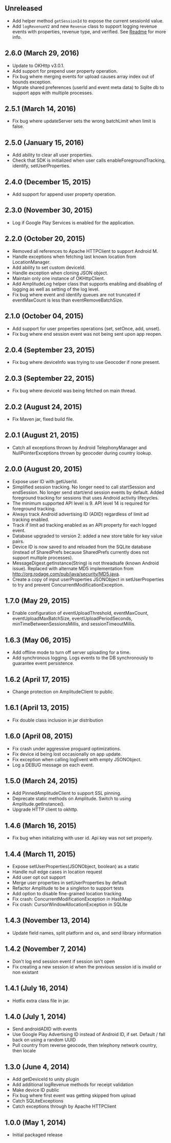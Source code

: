 ## Unreleased

* Add helper method `getSessionId` to expose the current sessionId value.
* Add `logRevenueV2` and new `Revenue` class to support logging revenue events with properties, revenue type, and verified. See [Readme](https://github.com/amplitude/Amplitude-Android#tracking-revenue) for more info.

## 2.6.0 (March 29, 2016)

* Update to OKHttp v3.0.1.
* Add support for prepend user property operation.
* Fix bug where merging events for upload causes array index out of bounds exception.
* Migrate shared preferences (userId and event meta data) to Sqlite db to support apps with multiple processes.

## 2.5.1 (March 14, 2016)

* Fix bug where updateServer sets the wrong batchLimit when limit is false.

## 2.5.0 (January 15, 2016)

* Add ability to clear all user properties.
* Check that SDK is initialized when user calls enableForegroundTracking, identify, setUserProperties.

## 2.4.0 (December 15, 2015)

* Add support for append user property operation.

## 2.3.0 (November 30, 2015)

* Log if Google Play Services is enabled for the application.

## 2.2.0 (October 20, 2015)

* Removed all references to Apache HTTPClient to support Android M.
* Handle exceptions when fetching last known location from LocationManager.
* Add ability to set custom deviceId.
* Handle exception when cloning JSON object.
* Maintain only one instance of OKHttpClient.
* Add AmplitudeLog helper class that supports enabling and disabling of logging as well as setting of the log level.
* Fix bug where event and identify queues are not truncated if eventMaxCount is less than eventRemoveBatchSize.

## 2.1.0 (October 04, 2015)

* Add support for user properties operations (set, setOnce, add, unset).
* Fix bug where end session event was not being sent upon app reopen.

## 2.0.4 (September 23, 2015)

* Fix bug where deviceInfo was trying to use Geocoder if none present.

## 2.0.3 (September 22, 2015)

* Fix bug where deviceId was being fetched on main thread.

## 2.0.2 (August 24, 2015)

* Fix Maven jar, fixed build file.

## 2.0.1 (August 21, 2015)

* Catch all exceptions thrown by Android TelephonyManager and NullPointerExceptions thrown by geocoder during country lookup.

## 2.0.0 (August 20, 2015)

* Expose user ID with getUserId.
* Simplified session tracking. No longer need to call startSession and endSession. No longer send start/end session events by default. Added foreground tracking for sessions that uses Android activity lifecycles.
* The minimum supported API level is 9. API level 14 is required for foreground tracking.
* Always track Android advertising ID (ADID) regardless of limit ad tracking enabled.
* Track if limit ad tracking enabled as an API property for each logged event.
* Database upgraded to version 2: added a new store table for key value pairs.
* Device ID is now saved to and reloaded from the SQLite database (instead of SharedPrefs because SharedPrefs currently does not support multiple processes).
* MessageDigest.getInstance(String) is not threadsafe (known Android issue). Replaced with alternate MD5 implementation from http://org.rodage.com/pub/java/security/MD5.java.
* Create a copy of input userProperties JSONObject in setUserProperties to try and prevent ConcurrentModificationException.

## 1.7.0 (May 29, 2015)

* Enable configuration of eventUploadThreshold, eventMaxCount,
  eventUploadMaxBatchSize, eventUploadPeriodSeconds, minTimeBetweenSessionsMillis,
  and sessionTimeoutMillis.

## 1.6.3 (May 06, 2015)

* Add offline mode to turn off server uploading for a time.
* Add synchronous logging. Logs events to the DB synchronously to guarantee event persistence.

## 1.6.2 (April 17, 2015)

* Change protection on AmplitudeClient to public.

## 1.6.1 (April 13, 2015)

* Fix double class inclusion in jar distribution

## 1.6.0 (April 08, 2015)

* Fix crash under aggressive proguard optimizations.
* Fix device id being lost occasionally on app update.
* Fix exception when calling logEvent with empty JSONObject.
* Log a DEBUG message on each event.

## 1.5.0 (March 24, 2015)

* Add PinnedAmplitudeClient to support SSL pinning.
* Deprecate static methods on Amplitude. Switch to using Amplitude.getInstance().
* Upgrade HTTP client to okhttp.

## 1.4.6 (March 16, 2015)

* Fix bug when initializing with user id. Api key was not set properly.

## 1.4.4 (March 11, 2015)

* Expose setUserProperties(JSONObject, boolean) as a static
* Handle null edge cases in location request
* Add user opt out support
* Merge user properties in setUserProperties by default
* Refactor Amplitude to be a singleton to support tests
* Add option to disable fine-grained location tracking
* Fix crash: ConcurrentModificationException in HashMap
* Fix crash: CursorWindowAllocationException in SQLite

## 1.4.3 (November 13, 2014)

* Update field names, split platform and os, and send library information

## 1.4.2 (November 7, 2014)

* Don't log end session event if session isn't open
* Fix creating a new session id when the previous session id is invalid or non existant

## 1.4.1 (July 16, 2014)

* Hotfix extra class file in jar.

## 1.4.0 (July 1, 2014)

* Send androidADID with events
* Use Google Play Advertising ID instead of Android ID, if set. Default / fall back on using a random UUID
* Pull country from reverse geocode, then telephony network country, then locale

## 1.3.0 (June 4, 2014)

* Add getDeviceId to unity plugin
* Add additional logRevenue methods for receipt validation
* Make device ID public
* Fix bug where first event was getting skipped from upload
* Catch SQLiteExceptions
* Catch exceptions through by Apache HTTPClient

## 1.0.0 (May 1, 2014)

* Initial packaged release
